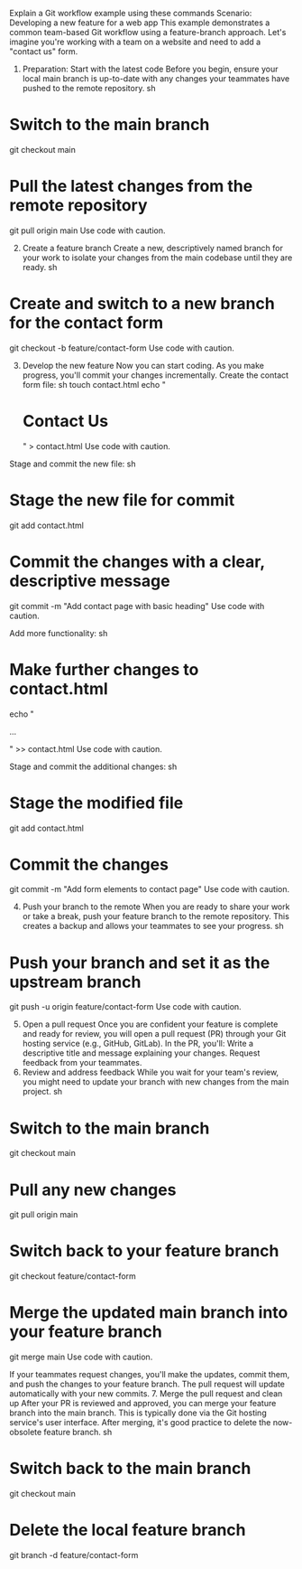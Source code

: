 Explain a Git workflow example using these commands
Scenario: Developing a new feature for a web app
This example demonstrates a common team-based Git workflow using a feature-branch approach. Let's imagine you're working with a team on a website and need to add a "contact us" form. 
1. Preparation: Start with the latest code
Before you begin, ensure your local main branch is up-to-date with any changes your teammates have pushed to the remote repository. 
sh
# Switch to the main branch
git checkout main
# Pull the latest changes from the remote repository
git pull origin main
Use code with caution.

2. Create a feature branch
Create a new, descriptively named branch for your work to isolate your changes from the main codebase until they are ready. 
sh
# Create and switch to a new branch for the contact form
git checkout -b feature/contact-form
Use code with caution.

3. Develop the new feature
Now you can start coding. As you make progress, you'll commit your changes incrementally.
Create the contact form file:
sh
touch contact.html
echo "<h1>Contact Us</h1>" > contact.html
Use code with caution.

Stage and commit the new file:
sh
# Stage the new file for commit
git add contact.html
# Commit the changes with a clear, descriptive message
git commit -m "Add contact page with basic heading"
Use code with caution.

Add more functionality:
sh
# Make further changes to contact.html
echo "<form>...</form>" >> contact.html
Use code with caution.

Stage and commit the additional changes:
sh
# Stage the modified file
git add contact.html
# Commit the changes
git commit -m "Add form elements to contact page"
Use code with caution.

4. Push your branch to the remote
When you are ready to share your work or take a break, push your feature branch to the remote repository. This creates a backup and allows your teammates to see your progress. 
sh
# Push your branch and set it as the upstream branch
git push -u origin feature/contact-form
Use code with caution.

5. Open a pull request
Once you are confident your feature is complete and ready for review, you will open a pull request (PR) through your Git hosting service (e.g., GitHub, GitLab). In the PR, you'll: 
Write a descriptive title and message explaining your changes.
Request feedback from your teammates. 
6. Review and address feedback
While you wait for your team's review, you might need to update your branch with new changes from the main project. 
sh
# Switch to the main branch
git checkout main
# Pull any new changes
git pull origin main
# Switch back to your feature branch
git checkout feature/contact-form
# Merge the updated main branch into your feature branch
git merge main
Use code with caution.

If your teammates request changes, you'll make the updates, commit them, and push the changes to your feature branch. The pull request will update automatically with your new commits. 
7. Merge the pull request and clean up
After your PR is reviewed and approved, you can merge your feature branch into the main branch. This is typically done via the Git hosting service's user interface. After merging, it's good practice to delete the now-obsolete feature branch. 
sh
# Switch back to the main branch
git checkout main
# Delete the local feature branch
git branch -d feature/contact-form
